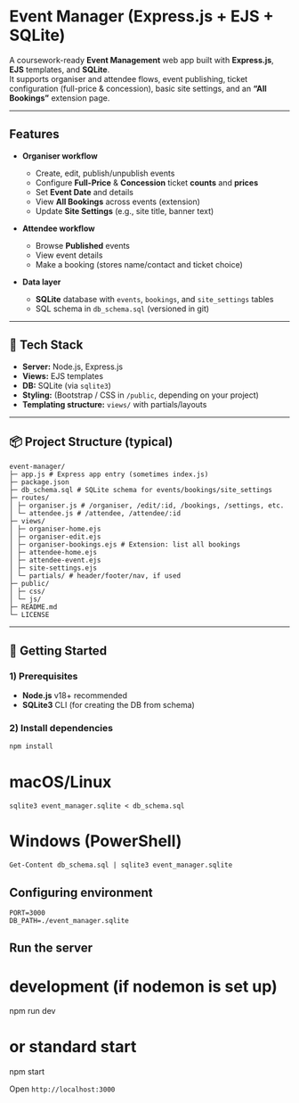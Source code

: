 # Event Manager (Express.js + EJS + SQLite)

A coursework-ready **Event Management** web app built with **Express.js**, **EJS** templates, and **SQLite**.  
It supports organiser and attendee flows, event publishing, ticket configuration (full-price & concession), basic site settings, and an **“All Bookings”** extension page.

---

## Features

- **Organiser workflow**
  - Create, edit, publish/unpublish events
  - Configure **Full-Price** & **Concession** ticket **counts** and **prices**
  - Set **Event Date** and details
  - View **All Bookings** across events (extension)
  - Update **Site Settings** (e.g., site title, banner text)

- **Attendee workflow**
  - Browse **Published** events
  - View event details
  - Make a booking (stores name/contact and ticket choice)

- **Data layer**
  - **SQLite** database with `events`, `bookings`, and `site_settings` tables
  - SQL schema in `db_schema.sql` (versioned in git)

---

## 🧩 Tech Stack

- **Server:** Node.js, Express.js
- **Views:** EJS templates
- **DB:** SQLite (via `sqlite3`)
- **Styling:** (Bootstrap / CSS in `/public`, depending on your project)
- **Templating structure:** `views/` with partials/layouts

---

## 📦 Project Structure (typical)
```
event-manager/
├─ app.js # Express app entry (sometimes index.js)
├─ package.json
├─ db_schema.sql # SQLite schema for events/bookings/site_settings
├─ routes/
│ ├─ organiser.js # /organiser, /edit/:id, /bookings, /settings, etc.
│ └─ attendee.js # /attendee, /attendee/:id
├─ views/
│ ├─ organiser-home.ejs
│ ├─ organiser-edit.ejs
│ ├─ organiser-bookings.ejs # Extension: list all bookings
│ ├─ attendee-home.ejs
│ ├─ attendee-event.ejs
│ ├─ site-settings.ejs
│ └─ partials/ # header/footer/nav, if used
├─ public/
│ ├─ css/
│ └─ js/
├─ README.md
└─ LICENSE
```


---

## 🚀 Getting Started

### 1) Prerequisites
- **Node.js** v18+ recommended
- **SQLite3** CLI (for creating the DB from schema)

### 2) Install dependencies
```bash
npm install
```
# macOS/Linux
``` sqlite3 event_manager.sqlite < db_schema.sql ```

# Windows (PowerShell)
``` Get-Content db_schema.sql | sqlite3 event_manager.sqlite ```

## Configuring environment
```
PORT=3000
DB_PATH=./event_manager.sqlite
```

## Run the server
# development (if nodemon is set up)
npm run dev

# or standard start
npm start

Open ``` http://localhost:3000 ```

